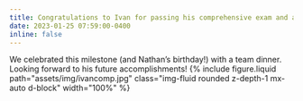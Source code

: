 ```yaml
---
title: Congratulations to Ivan for passing his comprehensive exam and advancing to PhD candidacy! 
date: 2023-01-25 07:59:00-0400
inline: false
---
```


We celebrated this milestone (and Nathan’s birthday!) with a team dinner. Looking forward to his future accomplishments!
{% include figure.liquid path="assets/img/ivancomp.jpg" class="img-fluid rounded z-depth-1 mx-auto d-block" width="100%" %}